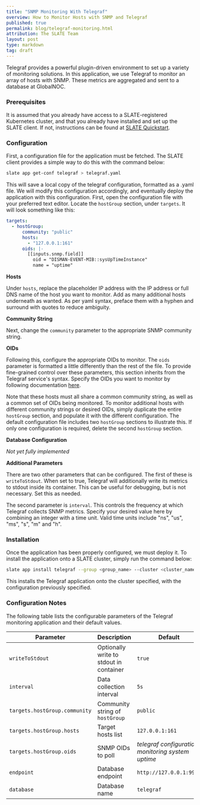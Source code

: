 ```yaml
---
title: "SNMP Monitoring With Telegraf"
overview: How to Monitor Hosts with SNMP and Telegraf
published: true
permalink: blog/telegraf-monitoring.html
attribution: The SLATE Team
layout: post
type: markdown
tag: draft
---
```


Telegraf provides a powerful plugin-driven environment to set up a variety of monitoring solutions.
In this application, we use Telegraf to monitor an array of hosts with SNMP.
These metrics are aggregated and sent to a database at GlobalNOC.


<!--end_excerpt-->


### Prerequisites

It is assumed that you already have access to a SLATE-registered Kubernetes cluster, and that you already have installed and set up the SLATE client.
If not, instructions can be found at [SLATE Quickstart](https://slateci.io/docs/quickstart/).


### Configuration

First, a configuration file for the application must be fetched.
The SLATE client provides a simple way to do this with the command below:
```bash
slate app get-conf telegraf > telegraf.yaml
```

This will save a local copy of the telegraf configuration, formatted as a .yaml file.
We will modify this configuration accordingly, and eventually deploy the application with this configuration.
First, open the configuration file with your preferred text editor.
Locate the `hostGroup` section, under `targets`.
It will look something like this:

```yaml
targets:
  - hostGroup:
      community: "public"
      hosts:
        - "127.0.0.1:161"
      oids: |-
        [[inputs.snmp.field]]
          oid = "DISMAN-EVENT-MIB::sysUpTimeInstance"
          name = "uptime"
```

**Hosts**

Under `hosts`, replace the placeholder IP address with the IP address or full DNS name of the host you want to monitor.
Add as many additional hosts underneath as wanted. As per yaml syntax, preface them with a hyphen and surround with quotes to reduce ambiguity.

**Community String**

Next, change the `community` parameter to the appropriate SNMP community string.

**OIDs**

Following this, configure the appropriate OIDs to monitor.
The `oids` parameter is formatted a little differently than the rest of the file.
To provide fine-grained control over these parameters, this section inherits from the Telegraf service's syntax. Specify the OIDs you want to monitor by following documentation [here](https://github.com/influxdata/telegraf/tree/master/plugins/inputs/snmp).

Note that these hosts must all share a common community string, as well as a common set of OIDs being monitored.
To monitor additional hosts with different community strings or desired OIDs, simply duplicate the entire `hostGroup` section, and populate it with the different configuration.
The default configuration file includes two `hostGroup` sections to illustrate this.
If only one configuration is required, delete the second `hostGroup` section.


**Database Configuration**

*Not yet fully implemented*


**Additional Parameters**

There are two other parameters that can be configured. The first of these is `writeToStdout`.
When set to true, Telegraf will additionally write its metrics to stdout inside its container.
This can be useful for debugging, but is not necessary. Set this as needed.

The second parameter is `interval`. This controls the frequency at which Telegraf collects SNMP metrics.
Specify your desired value here by combining an integer with a time unit. 
Valid time units include "ns", "us", "ms", "s", "m" and "h".



### Installation

Once the application has been properly configured, we must deploy it.
To install the application onto a SLATE cluster, simply run the command below:
```bash
slate app install telegraf --group <group_name> --cluster <cluster_name> --conf telegraf.yaml
```
This installs the Telegraf application onto the cluster specified, with the configuration previously specified.


### Configuration Notes

The following table lists the configurable parameters of the Telegraf monitoring application and their default values.

|           Parameter           |           Description           |           Default           |
|-------------------------------|---------------------------------|-----------------------------|
|`writeToStdout`| Optionally write to stdout in container |`true`|
|`interval`| Data collection interval |`5s`|
|`targets.hostGroup.community`| Community string of `hostGroup` |`public`|
|`targets.hostGroup.hosts`| Target hosts list |`127.0.0.1:161`|
|`targets.hostGroup.oids`| SNMP OIDs to poll |*telegraf configuration monitoring system uptime*|
|`endpoint`| Database endpoint |`http://127.0.0.1:9999`|
|`database`| Database name |`telegraf`|
